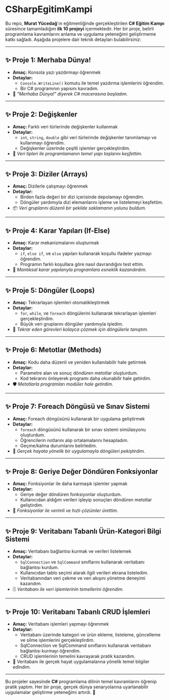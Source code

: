 # CSharpEgitimKampi

Bu repo, **Murat Yücedağ**'ın eğitmenliğinde gerçekleştirilen **C# Eğitim Kampı** süresince tamamladığım **ilk 10 projeyi** içermektedir. Her bir proje, belirli programlama kavramlarını anlama ve uygulama yeteneğimi geliştirmeme katkı sağladı. Aşağıda projelere dair teknik detayları bulabilirsiniz:

---

## ✨ Proje 1: Merhaba Dünya!
- **Amaç:** Konsola yazı yazdırmayı öğrenmek
- **Detaylar:** 
  - `Console.WriteLine()` komutu ile temel yazdırma işlemlerini öğrendim.
  - Bir C# programının yapısını kavradım.
- 🌟 *"Merhaba Dünya!" diyerek C# macerasına başladım.*

---

## ✨ Proje 2: Değişkenler
- **Amaç:** Farklı veri türlerinde değişkenler kullanmak
- **Detaylar:**
  - `int`, `string`, `double` gibi veri türlerinde değişkenler tanımlamayı ve kullanmayı öğrendim.
  - Değişkenler üzerinde çeşitli işlemler gerçekleştirdim.
- 🔧 *Veri tipleri ile programlamanın temel yapı taşlarını keşfettim.*

---

## ✨ Proje 3: Diziler (Arrays)
- **Amaç:** Dizilerle çalışmayı öğrenmek
- **Detaylar:**
  - Birden fazla değeri bir dizi içerisinde depolamayı öğrendim.
  - Döngüler yardımıyla dizi elemanlarını işleme ve listelemeyi keşfettim.
- 📦 *Veri gruplarını düzenli bir şekilde saklamanın yolunu buldum.*

---

## ✨ Proje 4: Karar Yapıları (If-Else)
- **Amaç:** Karar mekanizmalarını oluşturmak
- **Detaylar:**
  - `if`, `else if`, ve `else` yapıları kullanarak koşullu ifadeler yazmayı öğrendim.
  - Programın farklı koşullara göre nasıl davrandığını test ettim.
- 🧭 *Mantıksal karar yapılarıyla programlara esneklik kazandırdım.*

---

## ✨ Proje 5: Döngüler (Loops)
- **Amaç:** Tekrarlayan işlemleri otomatikleştirmek
- **Detaylar:**
  - `for`, `while`, ve `foreach` döngülerini kullanarak tekrarlayan işlemleri gerçekleştirdim.
  - Büyük veri gruplarını döngüler yardımıyla işledim.
- 🔁 *Tekrar eden görevleri kolayca çözmek için döngülerle tanıştım.*

---

## ✨ Proje 6: Metotlar (Methods)
- **Amaç:** Kodu daha düzenli ve yeniden kullanılabilir hale getirmek
- **Detaylar:**
  - Parametre alan ve sonuç döndüren metotlar oluşturdum.
  - Kod tekrarını önleyerek programı daha okunabilir hale getirdim.
- 🛡️ *Metotlarla programları modüler hale getirdim.*

---

## ✨ Proje 7: Foreach Döngüsü ve Sınav Sistemi
- **Amaç:** Foreach döngüsünü kullanarak bir uygulama geliştirmek
- **Detaylar:**
  - `foreach` döngüsünü kullanarak bir sınav sistemi simülasyonu oluşturdum.
  - Öğrencilerin notlarını alıp ortalamalarını hesapladım.
  - Geçme/kalma durumlarını belirledim.
- 📝 *Gerçek hayata yönelik bir uygulamayla döngüleri pekiştirdim.*

---

## ✨ Proje 8: Geriye Değer Döndüren Fonksiyonlar
- **Amaç:** Fonksiyonlar ile daha karmaşık işlemler yapmak
- **Detaylar:**
  - Geriye değer döndüren fonksiyonlar oluşturdum.
  - Kullanıcıdan aldığım verileri işleyip sonuçları döndüren metotlar geliştirdim.
- 🔄 *Fonksiyonlar ile verimli ve hızlı çözümler ürettim.*

---

## ✨ Proje 9: Veritabanı Tabanlı Ürün-Kategori Bilgi Sistemi
- **Amaç:** Veritabanı bağlantısı kurmak ve verileri listelemek
- **Detaylar:**
  - `SqlConnection` ve `SqlCommand` sınıflarını kullanarak veritabanı bağlantısı kurdum.
  - Kullanıcıdan tablo seçimi alarak ilgili verileri ekrana listeledim.
  - Veritabanından veri çekme ve veri akışını yönetme deneyimi kazandım.
- 🗄️ *Veritabanı ile veri işlemlerinin temellerini öğrendim.*

---

## ✨ Proje 10: Veritabanı Tabanlı CRUD İşlemleri
- **Amaç:** Veritabanı işlemleri yapmayı öğrenmek
- **Detaylar:**
  - Veritabanı üzerinde kategori ve ürün ekleme, listeleme, güncelleme ve silme işlemlerini gerçekleştirdim.
  - SqlConnection ve SqlCommand sınıflarını kullanarak veritabanı bağlantısı kurmayı öğrendim.
  - CRUD işlemlerinin temelini kavrayarak pratik kazandım.
- 💾 Veritabanı ile gerçek hayat uygulamalarına yönelik temel bilgiler edindim.

---

Bu projeler sayesinde **C#** programlama dilinin temel kavramlarını öğrenip pratik yaptım. Her bir proje, gerçek dünya senaryolarına uyarlanabilir uygulamalar geliştirme yeteneğimi artırdı. 🚀

